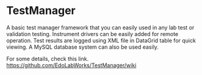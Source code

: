 # TestManager

A basic test manager framework that you can easily used in any lab test or validation testing.
Instrument drivers can be easily added for remote operation. 
Test results are logged using XML file in DataGrid table for quick viewing.
A MySQL database system can also be used easily.

For some details, check this link.
https://github.com/EdoLabWorks/TestManager/wiki
